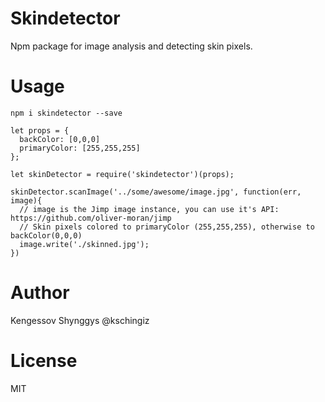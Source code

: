 # Skindetector

Npm package for image analysis and detecting skin pixels.

# Usage
```
npm i skindetector --save
```

```
let props = {
  backColor: [0,0,0]
  primaryColor: [255,255,255]
};

let skinDetector = require('skindetector')(props);

skinDetector.scanImage('../some/awesome/image.jpg', function(err, image){
  // image is the Jimp image instance, you can use it's API: https://github.com/oliver-moran/jimp
  // Skin pixels colored to primaryColor (255,255,255), otherwise to backColor(0,0,0)
  image.write('./skinned.jpg');
})
```
# Author
Kengessov Shynggys @kschingiz

# License
MIT
